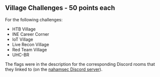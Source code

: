 ## Village Challenges - 50 points each ##

For the following challenges:
- HTB Village
- INE Career Corner
- IoT Village
- Live Recon Village
- Red Team Village
- UHC-BR

The flags were in the description for the corresponding Discord rooms that they linked to (on the [nahamsec Discord server](https://discord.gg/ETbS5Gqk)).
